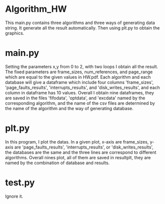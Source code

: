# Algorithm_HW

This main.py contains three algorithms and three ways of generating data string. It generate all the result automatically. Then using plt.py to obtain the graphics.

# main.py
Setting the parameters x,y from 0 to 2, with two loops I obtain all the result.
The fixed parameters are frame_sizes, num_references, and page_range which are equal to the given values in HW.pdf.
Each algorithm and each database will give a dataframe which include four columns 'frame_sizes', 'page_faults_results',  'interrupts_results', and 'disk_writes_results', and each column in dataframe has 10 values.
Overall I obtain nine dataframes, they are saved in the files 'fifodata', 'optdata', and 'excdata' named by the corresponding algorithm, and the name of the csv files are determined by the name of the algorithm and the way of generating database.

# plt.py
In this program, I plot the datas. In a given plot, x-axis are frame_sizes, y-axis are 'page_faults_results',  'interrupts_results', or 'disk_writes_results', the databases are the same and the three lines are correspond to different algorithms.
Overall nines plot, all of them are saved in resultplt, they are named by the combination of database and results.




# test.py
Ignore it.
